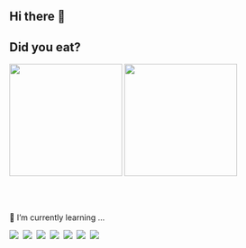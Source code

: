 ## Hi there 👋

<!--
**ungpyolee/ungpyolee** is a ✨ _special_ ✨ repository because its `README.md` (this file) appears on your GitHub profile.

Here are some ideas to get you started:
<!-- 타이틀 -->
<h2>Did you eat?</h2>
<!-- 내용 -->

<div>
  <img height=200 align="center" src="https://github-readme-stats.vercel.app/api?username=ungpyolee" />
  <img height=200 align="center" src="https://github-readme-stats.vercel.app/api/top-langs?username=ungpyolee&layout=compact&langs_count=8&card_width=300" />
</div>
<!-- 🔭 I’m currently working on ...-->
<br>
<br>
<br>
<p >
🌱 I’m currently learning ...
</p>
<div>
  <img src="https://img.shields.io/badge/react-20232a.svg?style=for-the-badge&logo=react&logoColor=61DAFB" />&nbsp
<img src="https://img.shields.io/badge/typescript-007ACC.svg?style=for-the-badge&logo=typescript&logoColor=white" />&nbsp
  <img src="https://img.shields.io/badge/javascript-F7DF1E.svg?style=for-the-badge&logo=javascript&logoColor=20232a" />&nbsp
  <img src="https://img.shields.io/badge/tailwindcss-1daabb.svg?style=for-the-badge&logo=tailwind-css&logoColor=white" />&nbsp
  <img src="https://img.shields.io/badge/styled--components-DB7093?style=for-the-badge&logo=styled-components&logoColor=ffd35b" />&nbsp
  <img src="https://img.shields.io/badge/html5-E34F26.svg?style=for-the-badge&logo=html5&logoColor=white" />&nbsp
  <img src="https://img.shields.io/badge/css3-1572B6.svg?style=for-the-badge&logo=css3&logoColor=white" />&nbsp
</div>

<!--- 👯 I’m looking to collaborate on ...-->
<!--- 🤔 I’m looking for help with ...-->
<!--- 💬 Ask me about ...-->
<!--- 📫 How to reach me: ...-->
<!--- 😄 Pronouns: ...-->
<!--- ⚡ Fun fact: ...-->
